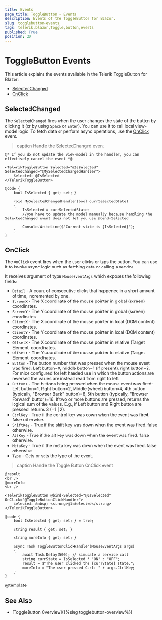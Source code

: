 ```yaml
---
title: Events
page_title: ToggleButton - Events
description: Events of the ToggleButton for Blazor.
slug: togglebutton-events
tags: telerik,blazor,Toggle,button,events
published: True
position: 20
---
```


# ToggleButton Events

This article explains the events available in the Telerik ToggleButton for Blazor:

* [SelectedChanged](#selectedchanged)
* [OnClick](#onclick)
 

## SelectedChanged

The `SelectedChanged` fires when the user changes the state of the button by clicking it (or by using `Space` or `Enter`). You can use it to call local view-model logic. To fetch data or perform async operations, use the [OnClick](#onclick) event.

>caption Handle the SelectedChanged event

````CSHTML
@* If you do not update the view-model in the handler, you can effectively cancel the event *@

<TelerikToggleButton Selected="@IsSelected" SelectedChanged="@MySelectedChangedHandler">
    Selected: @IsSelected
</TelerikToggleButton>

@code {
    bool IsSelected { get; set; }

    void MySelectedChangedHandler(bool currSelectedState)
    {
        IsSelected = currSelectedState;
        //you have to update the model manually because handling the SelectedChanged event does not let you use @bind-Selected

        Console.WriteLine($"Current state is {IsSelected}");
    }
}
````


## OnClick 

The `OnClick` event fires when the user clicks or taps the button. You can use it to invoke async logic such as fetching data or calling a service.

It receives argument of type `MouseEventArgs`  which exposes the following fields:
* `Detail` - A count of consecutive clicks that happened in a short amount of time, incremented by one.
* `ScreenX` - The X coordinate of the mouse pointer in global (screen) coordinates.
* `ScreenY` - The Y coordinate of the mouse pointer in global (screen) coordinates.
* `ClientX` - The X coordinate of the mouse pointer in local (DOM content) coordinates.
* `ClientY` - The Y coordinate of the mouse pointer in local (DOM content) coordinates.
* `OffsetX` - The X coordinate of the mouse pointer in relative (Target Element) coordinates.
* `OffsetY` - The Y coordinate of the mouse pointer in relative (Target Element) coordinates.
* `Button` - The button number that was pressed when the mouse event was fired: Left button=0, middle button=1 (if present), right button=2. For mice configured for left handed use in which the button actions are reversed the values are instead read from right to left.
* `Buttons` -  The buttons being pressed when the mouse event was fired: Left button=1, Right button=2, Middle (wheel) button=4, 4th button (typically, "Browser Back" button)=8, 5th button (typically, "Browser Forward" button)=16. If two or more buttons are pressed, returns the logical sum of the values. E.g., if Left button and Right button are pressed, returns 3 (=1 | 2).
* `CtrlKey` - True if the control key was down when the event was fired. false otherwise.
* `ShiftKey` - True if the shift key was down when the event was fired. false otherwise.
* `AltKey` - True if the alt key was down when the event was fired. false otherwise.
* `MetaKey` - True if the meta key was down when the event was fired. false otherwise.
* `Type` - Gets or sets the type of the event.

>caption Handle the Toggle Button OnClick event

````CSHTML
@result
<br />
@moreInfo
<br />

<TelerikToggleButton @bind-Selected="@IsSelected" OnClick="@ToggleButtonClickHandler">
    Selected: &nbsp; <strong>@IsSelected</strong>
</TelerikToggleButton>

@code {
    bool IsSelected { get; set; } = true;

    string result { get; set; }

    string moreInfo { get; set; }

    async Task ToggleButtonClickHandler(MouseEventArgs args)
    {
        await Task.Delay(500); // simulate a service call
        string currState = IsSelected ? "ON" : "OFF";
        result = $"The user clicked the {currState} state.";
        moreInfo = "The user pressed Ctrl: " + args.CtrlKey;
    }
}
````

@[template](/_contentTemplates/common/general-info.md#event-callback-can-be-async)


## See Also

  * [ToggleButton Overview]({%slug togglebutton-overview%})
